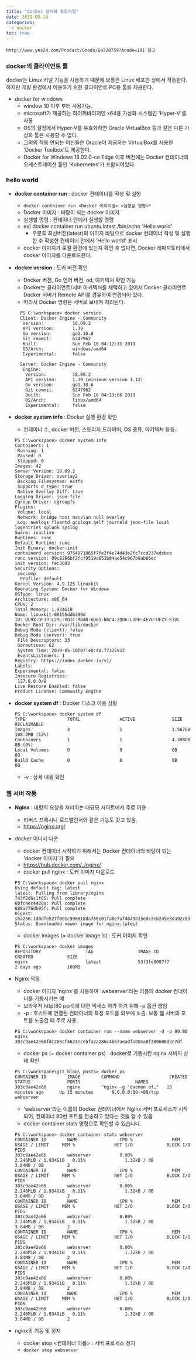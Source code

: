 ```yaml
---
title: "docker 설치와 튜토리얼"
date: 2019-05-10
categories:
  - docker
toc: true
---
```


`http://www.yes24.com/Product/Goods/64320759?Acode=101 참고`

### docker의 클라이언트 툴

docker는 Linux 커널 기능을 사용하기 때문에 보통은 Linux 배포판 상에서 작동한다.
하지만 개발 환경에서 이용하기 위한 클라이언트 PC용 툴을 제공한다.

* docker for windows
  * window 10 이후 부터 사용가능.
  * microsoft가 제공하는 하이퍼바이저인 x64용 가상화 시스템인 'Hyper-V'를 사용
  * OS의 설정에서 Hyper-V를 유효화하면 Oracle VirtualBox 등과 같은 다른 가상화 툴은 사용할 수 없다.
  * 그외의 작동 안되는 머신들은 Oracle이 제공하는 VirtualBox를 사용한 'Docker Toolbox'도 제공한다.
  * Docker for Windows 18.02.0-ce Edge 이후 버전에는 Docker 컨테이너의 오케스트레이션 툴인 'Kubernetes'가 포함되어있다.
  

### hello world

* **docker container run** : docker 컨테이너를 작성 및 실행
  * `docker container run <Docker 이미지명> <실행할 명령>*` 
  * Docker 이미지 : 바탕이 되는 docker 이미지
  * 실행할 명령 : 컨테이너 안에서 실행할 명령
  * ex) docker container run ubuntu:latest /bin/echo 'Hello world'
    * 우분투 최신버전(latest)의 이미지 바탕으로 docker 컨테이너 작성 및 실행한 수 작성한 컨테이너 안에서 'Hello world' 표시
  * docker 이미지가 로컬 환경에 있는지 확인 후 없다면, Docker 레파지토리에서 docker 이미지를 다운로드한다.
  
* **docker version** : 도커 버전 확인
  * Docker 버전, Go 언어 버전, od, 아키텍처 확인 가능
  * Docker는 클라이언트/서버 아키텍처를 채택하고 있어서 Docker 클라이언트 Docker 서버가 Remote API를 경유하여 연경되어 있다.
  * 따라서 Docker 명령은 서버로 보내져 처리된다.
  ```text
    PS C:\workspace> docker version
    Client: Docker Engine - Community
     Version:           18.09.2
     API version:       1.39
     Go version:        go1.10.8
     Git commit:        6247962
     Built:             Sun Feb 10 04:12:31 2019
     OS/Arch:           windows/amd64
     Experimental:      false
    
    Server: Docker Engine - Community
     Engine:
      Version:          18.09.2
      API version:      1.39 (minimum version 1.12)
      Go version:       go1.10.6
      Git commit:       6247962
      Built:            Sun Feb 10 04:13:06 2019
      OS/Arch:          linux/amd64
      Experimental:     false
   ```

* **docker system info** : Docker 실행 환경 확인
  * 컨테이너 수, docker 버전, 스토리지 드라이버, OS 종류, 아키텍처 등등..
  ```text
  PS C:\workspace> docker system info
  Containers: 1
   Running: 1
   Paused: 0
   Stopped: 0
  Images: 42
  Server Version: 18.09.2
  Storage Driver: overlay2
   Backing Filesystem: extfs
   Supports d_type: true
   Native Overlay Diff: true
  Logging Driver: json-file
  Cgroup Driver: cgroupfs
  Plugins:
   Volume: local
   Network: bridge host macvlan null overlay
   Log: awslogs fluentd gcplogs gelf journald json-file local logentries splunk syslog
  Swarm: inactive
  Runtimes: runc
  Default Runtime: runc
  Init Binary: docker-init
  containerd version: 9754871865f7fe2f4e74d43e2fc7ccd237edcbce
  runc version: 09c8266bf2fcf9519a651b04ae54c967b9ab86ec
  init version: fec3683
  Security Options:
   seccomp
    Profile: default
  Kernel Version: 4.9.125-linuxkit
  Operating System: Docker for Windows
  OSType: linux
  Architecture: x86_64
  CPUs: 2
  Total Memory: 1.934GiB
  Name: linuxkit-00155ddb380d
  ID: ULHX:DF3J:L2YL:VQIC:RBAN:6D6S:N6C4:ZQO6:LVRH:4EVU:UFZY:E3VL
  Docker Root Dir: /var/lib/docker
  Debug Mode (client): false
  Debug Mode (server): true
   File Descriptors: 33
   Goroutines: 62
   System Time: 2019-05-10T07:48:40.7732591Z
   EventsListeners: 1
  Registry: https://index.docker.io/v1/
  Labels:
  Experimental: false
  Insecure Registries:
   127.0.0.0/8
  Live Restore Enabled: false
  Product License: Community Engine
  ```
  
* **docker system df** : Docker 디스크 이용 상황
  ```text
  PS C:\workspace> docker system df
  TYPE                TOTAL               ACTIVE              SIZE                RECLAIMABLE
  Images              3                   1                   1.567GB             188.2MB (12%)
  Containers          1                   1                   4.398GB             0B (0%)
  Local Volumes       0                   0                   0B                  0B
  Build Cache         0                   0                   0B                  0B
  ```
  * -v : 상세 내용 확인 

### 웹 서버 작동

* **Nginx** : 대량의 요청을 처리하는 대규모 사이트에서 주로 이용
  * 리버스 프록시나 로드밸런서와 같은 기능도 갖고 있음.
  * https://nginx.org/
  
* docker 이미지 다운
  * docker 컨테이너 시작하기 위해서는 Docker 컨테이너의 바탕이 되는 'docker 이미지'가 필요
  * https://hub.docker.com/_/nginx/
  * docker pull nginx : 도커 이미지 다운로드
  ```text
  PS C:\workspace> docker pull nginx 
  Using default tag: latest
  latest: Pulling from library/nginx
  743f2d6c1f65: Pull complete
  6bfc4ec4420a: Pull complete
  688a776db95f: Pull complete
  Digest: sha256:1d0dfe527f801c596818da756e01fa0e7af4649b15edc3eb245e8da92c8381f8
  Status: Downloaded newer image for nginx:latest
  ```
  * docker images (= docker image ls) : 도커 이미지 확인
  ```text
  PS C:\workspace> docker images
  REPOSITORY                 TAG                 IMAGE ID            CREATED             SIZE
  nginx                      latest              53f3fd8007f7        2 days ago          109MB
  ```
  
* Nginx 작동
  * docker 이미지 'nginx'를 사용하여 'webserver'라는 이름의 docker 컨테이너를 기동시키는 예
  * 브라우저 http(80 port)에 대한 엑세스 허가 하기 위해 -p 옵션 쿱임
  * -p : 호스트에 연결된 컨테이너의 특정 포트를 외부에 노출. 보통 웹 서버의 포트를 노출할 때 주로 사용. 
  ```text
  PS C:\workspace> docker container run --name webserver -d -p 80:80 nginx
  303c9ae42e66fdc208cf4624ecebfa2a286c4b67aeadfa08ea0f380608d2e7df  
  ```
  * docker ps (= docker container ps) : docker로 기동시킨 nginx 서버의 상태 확인
  ```text
  PS C:\workspace\git_blog\_posts> docker ps
  CONTAINER ID        IMAGE        COMMAND                   CREATED             STATUS              PORTS                     NAMES
  303c9ae42e66        nginx        "nginx -g 'daemon of…"   15 minutes ago      Up 15 minutes       0.0.0.0:80->80/tcp        webserver
  ```
  * 'webserver'라는 이름의 Docker 컨테이너에서 Nginx 서버 프로세스가 시작되어, 컨테이너 80번 포트를 전송하고 있다는 것을 알 수 있음
  * docker container stats 명령으로 확인할 수 있습니다.
  ```text
  PS C:\workspace> docker container stats webserver
  CONTAINER ID        NAME                CPU %               MEM USAGE / LIMIT     MEM %               NET I/O             BLOCK I/O           PIDS
  303c9ae42e66        webserver           0.00%               2.246MiB / 1.934GiB   0.11%               1.32kB / 0B         3.84MB / 0B         2
  CONTAINER ID        NAME                CPU %               MEM USAGE / LIMIT     MEM %               NET I/O             BLOCK I/O           PIDS
  303c9ae42e66        webserver           0.00%               2.246MiB / 1.934GiB   0.11%               1.32kB / 0B         3.84MB / 0B         2
  CONTAINER ID        NAME                CPU %               MEM USAGE / LIMIT     MEM %               NET I/O             BLOCK I/O           PIDS
  303c9ae42e66        webserver           0.00%               2.246MiB / 1.934GiB   0.11%               1.32kB / 0B         3.84MB / 0B         2
  CONTAINER ID        NAME                CPU %               MEM USAGE / LIMIT     MEM %               NET I/O             BLOCK I/O           PIDS
  303c9ae42e66        webserver           0.00%               2.246MiB / 1.934GiB   0.11%               1.32kB / 0B         3.84MB / 0B         2
  CONTAINER ID        NAME                CPU %               MEM USAGE / LIMIT     MEM %               NET I/O             BLOCK I/O           PIDS
  303c9ae42e66        webserver           0.00%               2.246MiB / 1.934GiB   0.11%               1.32kB / 0B         3.84MB / 0B         2
  CONTAINER ID        NAME                CPU %               MEM USAGE / LIMIT     MEM %               NET I/O             BLOCK I/O           PIDS
  303c9ae42e66        webserver           0.00%               2.246MiB / 1.934GiB   0.11%               1.32kB / 0B         3.84MB / 0B         2
  ```

* nginx의 기동 및 정지
  * docker stop <컨테이너 이름> : 서버 프로세스 정지
  * `docker stop webserver`